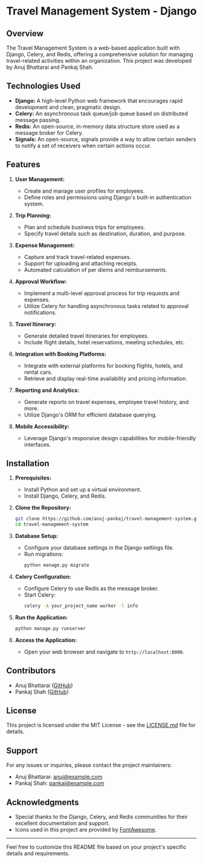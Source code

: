 # Travel Management System - Django

## Overview

The Travel Management System is a web-based application built with Django, Celery, and Redis, offering a comprehensive solution for managing travel-related activities within an organization. This project was developed by Anuj Bhattarai and Pankaj Shah.

## Technologies Used

- **Django:** A high-level Python web framework that encourages rapid development and clean, pragmatic design.
- **Celery:** An asynchronous task queue/job queue based on distributed message passing.
- **Redis:** An open-source, in-memory data structure store used as a message broker for Celery.
- **Signals:** An open-source, signals provide a way to allow certain senders to notify a set of receivers when certain actions occur.
  
## Features

1. **User Management:**
   - Create and manage user profiles for employees.
   - Define roles and permissions using Django's built-in authentication system.

2. **Trip Planning:**
   - Plan and schedule business trips for employees.
   - Specify travel details such as destination, duration, and purpose.

3. **Expense Management:**
   - Capture and track travel-related expenses.
   - Support for uploading and attaching receipts.
   - Automated calculation of per diems and reimbursements.

4. **Approval Workflow:**
   - Implement a multi-level approval process for trip requests and expenses.
   - Utilize Celery for handling asynchronous tasks related to approval notifications.

5. **Travel Itinerary:**
   - Generate detailed travel itineraries for employees.
   - Include flight details, hotel reservations, meeting schedules, etc.

6. **Integration with Booking Platforms:**
   - Integrate with external platforms for booking flights, hotels, and rental cars.
   - Retrieve and display real-time availability and pricing information.

7. **Reporting and Analytics:**
   - Generate reports on travel expenses, employee travel history, and more.
   - Utilize Django's ORM for efficient database querying.

8. **Mobile Accessibility:**
   - Leverage Django's responsive design capabilities for mobile-friendly interfaces.

## Installation

1. **Prerequisites:**
   - Install Python and set up a virtual environment.
   - Install Django, Celery, and Redis.

2. **Clone the Repository:**
   ```bash
   git clone https://github.com/anuj-pankaj/travel-management-system.git
   cd travel-management-system
   ```

3. **Database Setup:**
   - Configure your database settings in the Django settings file.
   - Run migrations:
     ```bash
     python manage.py migrate
     ```

4. **Celery Configuration:**
   - Configure Celery to use Redis as the message broker.
   - Start Celery:
     ```bash
     celery -A your_project_name worker -l info
     ```

5. **Run the Application:**
   ```bash
   python manage.py runserver
   ```

6. **Access the Application:**
   - Open your web browser and navigate to `http://localhost:8000`.

## Contributors

- Anuj Bhattarai ([GitHub](https://github.com/anuj))
- Pankaj Shah ([GitHub](https://github.com/pankaj))

## License

This project is licensed under the MIT License - see the [LICENSE.md](LICENSE.md) file for details.

## Support

For any issues or inquiries, please contact the project maintainers:

- Anuj Bhattarai: anuj@example.com
- Pankaj Shah: pankaj@example.com

## Acknowledgments

- Special thanks to the Django, Celery, and Redis communities for their excellent documentation and support.
- Icons used in this project are provided by [FontAwesome](https://fontawesome.com).

---

Feel free to customize this README file based on your project's specific details and requirements.
